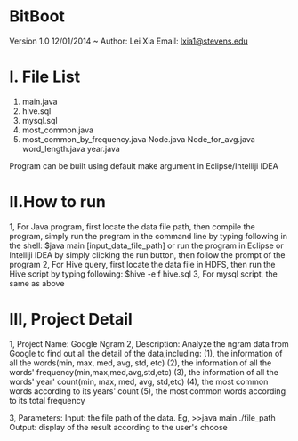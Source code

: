 BitBoot
=======
Version 1.0 12/01/2014 ~
Author: Lei Xia
Email: lxia1@stevens.edu

I. File List
============
1. main.java
2. hive.sql
3. mysql.sql
4. most_common.java
5. most_common_by_frequency.java
Node.java
Node_for_avg.java
word_length.java
year.java

Program can be built using default make argument in Eclipse/Intelliji IDEA

II.How to run
=============
1, For Java program, first locate the data file path, then compile the program,
simply run the program in the command line by typing following in the shell:
$java main [input_data_file_path]
or run the program in Eclipse or Intelliji IDEA by simply clicking the run button, then
follow the prompt of the program
2, For Hive query, first locate the data file in HDFS, then run the Hive script by
typing following:
$hive -e f hive.sql
3, For mysql script, the same as above

III, Project Detail
===================
1, Project Name: Google Ngram
2, Description: Analyze the ngram data from Google to find out all the detail of the data,including:
  (1), the information of all the words(min, max, med, avg, std, etc)
  (2), the information of all the words' frequency(min,max,med,avg,std,etc)
  (3), the information of all the words' year' count(min, max, med, avg, std,etc)
  (4), the most common words according to its years' count
  (5), the most common words according to its total frequency

3, Parameters:
Input: the file path of the data. Eg, >>java main ./file_path
Output: display of the result according to the user's choose

